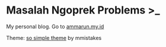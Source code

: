 # Masalah Ngoprek Problems >_
My personal blog. Go to [ammarun.my.id](http://ammarun.my.id)

Theme: [so simple theme](https://github.com/mmistakes/so-simple-theme) by mmistakes
